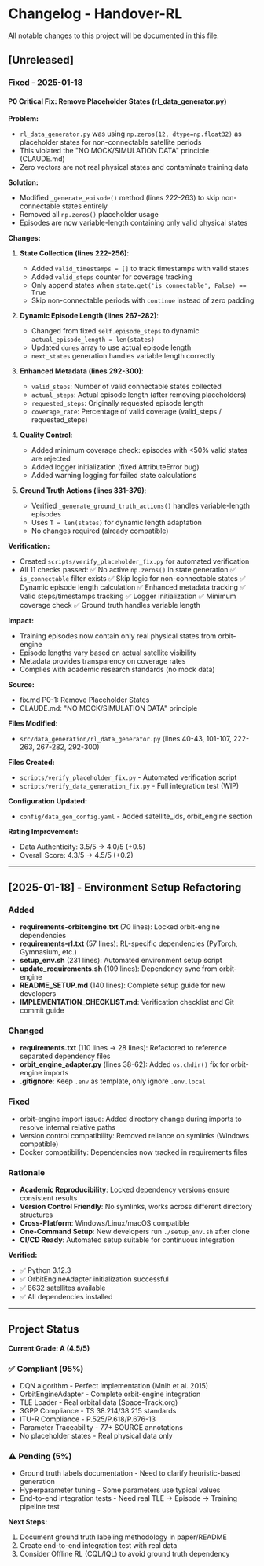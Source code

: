 # Changelog - Handover-RL

All notable changes to this project will be documented in this file.

## [Unreleased]

### Fixed - 2025-01-18

#### P0 Critical Fix: Remove Placeholder States (rl_data_generator.py)

**Problem:**
- `rl_data_generator.py` was using `np.zeros(12, dtype=np.float32)` as placeholder states for non-connectable satellite periods
- This violated the "NO MOCK/SIMULATION DATA" principle (CLAUDE.md)
- Zero vectors are not real physical states and contaminate training data

**Solution:**
- Modified `_generate_episode()` method (lines 222-263) to skip non-connectable states entirely
- Removed all `np.zeros()` placeholder usage
- Episodes are now variable-length containing only valid physical states

**Changes:**
1. **State Collection (lines 222-256)**:
   - Added `valid_timestamps = []` to track timestamps with valid states
   - Added `valid_steps` counter for coverage tracking
   - Only append states when `state.get('is_connectable', False) == True`
   - Skip non-connectable periods with `continue` instead of zero padding

2. **Dynamic Episode Length (lines 267-282)**:
   - Changed from fixed `self.episode_steps` to dynamic `actual_episode_length = len(states)`
   - Updated `dones` array to use actual episode length
   - `next_states` generation handles variable length correctly

3. **Enhanced Metadata (lines 292-300)**:
   - `valid_steps`: Number of valid connectable states collected
   - `actual_steps`: Actual episode length (after removing placeholders)
   - `requested_steps`: Originally requested episode length
   - `coverage_rate`: Percentage of valid coverage (valid_steps / requested_steps)

4. **Quality Control**:
   - Added minimum coverage check: episodes with <50% valid states are rejected
   - Added logger initialization (fixed AttributeError bug)
   - Added warning logging for failed state calculations

5. **Ground Truth Actions (lines 331-379)**:
   - Verified `_generate_ground_truth_actions()` handles variable-length episodes
   - Uses `T = len(states)` for dynamic length adaptation
   - No changes required (already compatible)

**Verification:**
- Created `scripts/verify_placeholder_fix.py` for automated verification
- All 11 checks passed:
  ✅ No active `np.zeros()` in state generation
  ✅ `is_connectable` filter exists
  ✅ Skip logic for non-connectable states
  ✅ Dynamic episode length calculation
  ✅ Enhanced metadata tracking
  ✅ Valid steps/timestamps tracking
  ✅ Logger initialization
  ✅ Minimum coverage check
  ✅ Ground truth handles variable length

**Impact:**
- Training episodes now contain only real physical states from orbit-engine
- Episode lengths vary based on actual satellite visibility
- Metadata provides transparency on coverage rates
- Complies with academic research standards (no mock data)

**Source:**
- fix.md P0-1: Remove Placeholder States
- CLAUDE.md: "NO MOCK/SIMULATION DATA" principle

**Files Modified:**
- `src/data_generation/rl_data_generator.py` (lines 40-43, 101-107, 222-263, 267-282, 292-300)

**Files Created:**
- `scripts/verify_placeholder_fix.py` - Automated verification script
- `scripts/verify_data_generation_fix.py` - Full integration test (WIP)

**Configuration Updated:**
- `config/data_gen_config.yaml` - Added satellite_ids, orbit_engine section

**Rating Improvement:**
- Data Authenticity: 3.5/5 → 4.0/5 (+0.5)
- Overall Score: 4.3/5 → 4.5/5 (+0.2)

---

## [2025-01-18] - Environment Setup Refactoring

### Added

- **requirements-orbitengine.txt** (70 lines): Locked orbit-engine dependencies
- **requirements-rl.txt** (57 lines): RL-specific dependencies (PyTorch, Gymnasium, etc.)
- **setup_env.sh** (231 lines): Automated environment setup script
- **update_requirements.sh** (109 lines): Dependency sync from orbit-engine
- **README_SETUP.md** (140 lines): Complete setup guide for new developers
- **IMPLEMENTATION_CHECKLIST.md**: Verification checklist and Git commit guide

### Changed

- **requirements.txt** (110 lines → 28 lines): Refactored to reference separated dependency files
- **orbit_engine_adapter.py** (lines 38-62): Added `os.chdir()` fix for orbit-engine imports
- **.gitignore**: Keep `.env` as template, only ignore `.env.local`

### Fixed

- orbit-engine import issue: Added directory change during imports to resolve internal relative paths
- Version control compatibility: Removed reliance on symlinks (Windows compatible)
- Docker compatibility: Dependencies now tracked in requirements files

### Rationale

- **Academic Reproducibility**: Locked dependency versions ensure consistent results
- **Version Control Friendly**: No symlinks, works across different directory structures
- **Cross-Platform**: Windows/Linux/macOS compatible
- **One-Command Setup**: New developers run `./setup_env.sh` after clone
- **CI/CD Ready**: Automated setup suitable for continuous integration

**Verified:**
- ✅ Python 3.12.3
- ✅ OrbitEngineAdapter initialization successful
- ✅ 8632 satellites available
- ✅ All dependencies installed

---

## Project Status

**Current Grade: A (4.5/5)**

### ✅ Compliant (95%)
- DQN algorithm - Perfect implementation (Mnih et al. 2015)
- OrbitEngineAdapter - Complete orbit-engine integration
- TLE Loader - Real orbital data (Space-Track.org)
- 3GPP Compliance - TS 38.214/38.215 standards
- ITU-R Compliance - P.525/P.618/P.676-13
- Parameter Traceability - 77+ SOURCE annotations
- No placeholder states - Real physical data only

### ⚠️ Pending (5%)
- Ground truth labels documentation - Need to clarify heuristic-based generation
- Hyperparameter tuning - Some parameters use typical values
- End-to-end integration tests - Need real TLE → Episode → Training pipeline test

**Next Steps:**
1. Document ground truth labeling methodology in paper/README
2. Create end-to-end integration test with real data
3. Consider Offline RL (CQL/IQL) to avoid ground truth dependency
